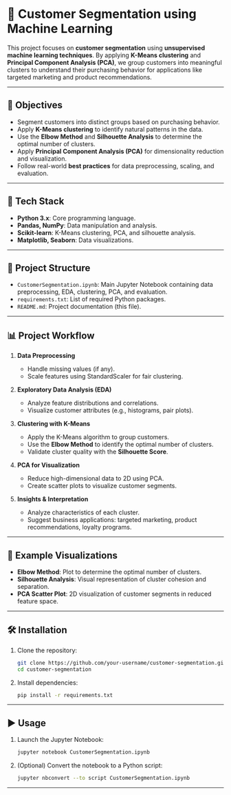 # 🛒 Customer Segmentation using Machine Learning

This project focuses on **customer segmentation** using **unsupervised machine learning techniques**. By applying **K-Means clustering** and **Principal Component Analysis (PCA)**, we group customers into meaningful clusters to understand their purchasing behavior for applications like targeted marketing and product recommendations.

---

## 📌 Objectives

- Segment customers into distinct groups based on purchasing behavior.
- Apply **K-Means clustering** to identify natural patterns in the data.
- Use the **Elbow Method** and **Silhouette Analysis** to determine the optimal number of clusters.
- Apply **Principal Component Analysis (PCA)** for dimensionality reduction and visualization.
- Follow real-world **best practices** for data preprocessing, scaling, and evaluation.

---

## 🧰 Tech Stack

- **Python 3.x**: Core programming language.
- **Pandas, NumPy**: Data manipulation and analysis.
- **Scikit-learn**: K-Means clustering, PCA, and silhouette analysis.
- **Matplotlib, Seaborn**: Data visualizations.

---

## 📂 Project Structure

- `CustomerSegmentation.ipynb`: Main Jupyter Notebook containing data preprocessing, EDA, clustering, PCA, and evaluation.
- `requirements.txt`: List of required Python packages.
- `README.md`: Project documentation (this file).

---

## 📊 Project Workflow

1. **Data Preprocessing**  
   - Handle missing values (if any).  
   - Scale features using StandardScaler for fair clustering.  

2. **Exploratory Data Analysis (EDA)**  
   - Analyze feature distributions and correlations.  
   - Visualize customer attributes (e.g., histograms, pair plots).  

3. **Clustering with K-Means**  
   - Apply the K-Means algorithm to group customers.  
   - Use the **Elbow Method** to identify the optimal number of clusters.  
   - Validate cluster quality with the **Silhouette Score**.  

4. **PCA for Visualization**  
   - Reduce high-dimensional data to 2D using PCA.  
   - Create scatter plots to visualize customer segments.  

5. **Insights & Interpretation**  
   - Analyze characteristics of each cluster.  
   - Suggest business applications: targeted marketing, product recommendations, loyalty programs.

---

## 📌 Example Visualizations

- **Elbow Method**: Plot to determine the optimal number of clusters.
- **Silhouette Analysis**: Visual representation of cluster cohesion and separation.
- **PCA Scatter Plot**: 2D visualization of customer segments in reduced feature space.

---

## 🛠️ Installation

1. Clone the repository:
   ```bash
   git clone https://github.com/your-username/customer-segmentation.git
   cd customer-segmentation
   ```

2. Install dependencies:
   ```bash
   pip install -r requirements.txt
   ```

---

## ▶️ Usage

1. Launch the Jupyter Notebook:
   ```bash
   jupyter notebook CustomerSegmentation.ipynb
   ```

2. (Optional) Convert the notebook to a Python script:
   ```bash
   jupyter nbconvert --to script CustomerSegmentation.ipynb
   ```

---
